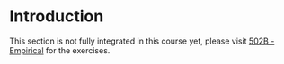 # Introduction

This section is not fully integrated in this course yet, please visit [502B - Empirical](https://github.com/NEU502B/neu502b-2025/tree/master/fmri-1) for the exercises.